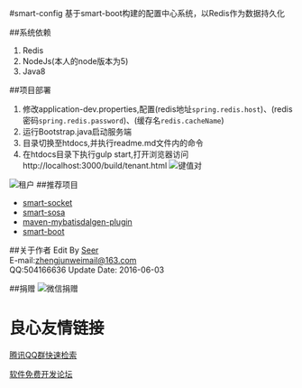 #smart-config
基于smart-boot构建的配置中心系统，以Redis作为数据持久化

##系统依赖
1. Redis
2. NodeJs(本人的node版本为5)
3. Java8

##项目部署
1. 修改application-dev.properties,配置(redis地址`spring.redis.host`)、(redis密码`spring.redis.password`)、(缓存名`redis.cacheName`)
2. 运行Bootstrap.java启动服务端
3. 目录切换至htdocs,并执行readme.md文件内的命令
4. 在htdocs目录下执行gulp start,打开浏览器访问http://localhost:3000/build/tenant.html
![键值对](kv.png)

![租户](tenant.png)
##推荐项目
- [smart-socket](https://git.oschina.net/smartdms/smart-socket)
- [smart-sosa](https://git.oschina.net/smartdms/smart-sosa)
- [maven-mybatisdalgen-plugin](https://git.oschina.net/smartdms/maven-mybatisdalgen-plugin)
- [smart-boot](https://git.oschina.net/smartdms/smart-boot)

##关于作者
Edit By [Seer](http://zhengjunweimail.blog.163.com/)  
E-mail:zhengjunweimail@163.com  
QQ:504166636 
Update Date: 2016-06-03

##捐赠
![微信捐赠](wx.png)

 # 良心友情链接

[腾讯QQ群快速检索](http://u.720life.cn/s/8cf73f7c)

[软件免费开发论坛](http://u.720life.cn/s/bbb01dc0)